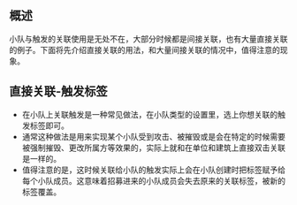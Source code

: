 ## 概述
小队与触发的关联使用是无处不在，大部分时候都是间接关联，也有大量直接关联的例子。下面将先介绍直接关联的用法，和大量间接关联的情况中，值得注意的现象。

## 直接关联-触发标签
* 在小队上关联触发是一种常见做法，在小队类型的设置里，选上你想关联的触发标签即可。
* 通常这种做法是用来实现某个小队受到攻击、被摧毁或是会在特定的时候需要被强制摧毁、更改所属方等效果的，实际上就和在单位和建筑上直接双击关联是一样的。
* 值得注意的是，这时候关联给小队的触发实际上会在小队创建时把标签赋予给每个小队成员。这意味着招募进来的小队成员会失去原来的关联标签，被新的标签覆盖。